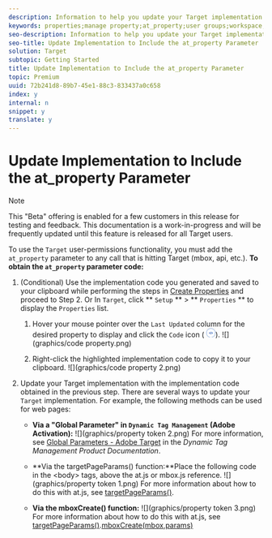 ```yaml
---
description: Information to help you update your Target implementation to include the at_property parameter.
keywords: properties;manage property;at_property;user groups;workspace;product configuration
seo-description: Information to help you update your Target implementation to include the at_property parameter.
seo-title: Update Implementation to Include the at_property Parameter
solution: Target
subtopic: Getting Started
title: Update Implementation to Include the at_property Parameter
topic: Premium
uuid: 72b241d8-89b7-45e1-88c3-833437a0c658
index: y
internal: n
snippet: y
translate: y
---
```


# Update Implementation to Include the at_property Parameter


>[!NOTE]
>
>This "Beta" offering is enabled for a few customers in this release for testing and feedback. This documentation is a work-in-progress and will be frequently updated until this feature is released for all Target users.


To use the `Target` user-permissions functionality, you must add the `at_property` parameter to any call that is hitting Target (mbox, api, etc.). 
**To obtain the `at_property` parameter code:** 

1. (Conditional) Use the implementation code you generated and saved to your clipboard while performing the steps in [Create Properties](create-properties.md#concept_D7FD12FFB2124FB1BEBECE573A2EBC6C) and proceed to Step 2. 
   Or
   In `Target`, click ** `Setup` ** > ** `Properties` ** to display the `Properties` list. 

    1. Hover your mouse pointer over the `Last Updated` column for the desired property to display and click the `Code` icon (  ![](graphics/icon_code.png)). 
       ![](graphics/code property.png) 

    1. Right-click the highlighted implementation code to copy it to your clipboard.
       ![](graphics/code property 2.png) 


1. Update your Target implementation with the implementation code obtained in the previous step.
   There are several ways to update your `Target` implementation. For example, the following methods can be used for web pages: 

    * **Via a "Global Parameter" in `Dynamic Tag Management` (Adobe Activation):** 
      ![](graphics/property token 2.png) 
      For more information, see [Global Parameters - Adobe Target](https://marketing.adobe.com/resources/help/en_US/dtm/target_global_params.html) in the *Dynamic Tag Management Product Documentation*. 

    * **Via the targetPageParams() function:**Place the following code in the &lt;body&gt; tags, above the at.js or mbox.js reference. 
      ![](graphics/property token 1.png) 
      For more information about how to do this with at.js, see [targetPageParams()](r_target-atjs-targetpageparams.md#reference_B235C9F6DA79449ABE3E23F914FEABAE). 

    * **Via the mboxCreate() function:** 
      ![](graphics/property token 3.png) 
      For more information about how to do this with at.js, see [targetPageParams()](r_target-atjs-targetpageparams.md#reference_B235C9F6DA79449ABE3E23F914FEABAE).[mboxCreate(mbox,params)](r_target-atjs-mboxcreate.md#reference_E68805FE86C64792B2066DB17B253D74) 




